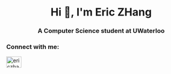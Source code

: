 <h1 align="center">Hi 👋, I'm Eric ZHang</h1>
<h3 align="center">A Computer Science student at UWaterloo</h3>

<h3 align="left">Connect with me:</h3>
<p align="left">
<a href="https://linkedin.com/in/ericzhang80" target="blank"><img align="center" src="https://raw.githubusercontent.com/rahuldkjain/github-profile-readme-generator/master/src/images/icons/Social/linked-in-alt.svg" alt="ericzhang80" height="30" width="40" /></a>
</p>
